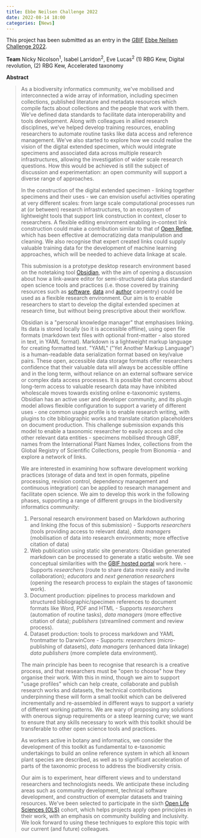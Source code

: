 ```yaml
---
title: Ebbe Neilsen Challenge 2022
date: 2022-08-14 18:00
categories: [News]
---
```


This project has been submitted as an entry in the [GBIF][gbif] [Ebbe Neilsen Challenge 2022][enc].

**Team** Nicky Nicolson<sup>1</sup>, Isabel Larridon<sup>2</sup>, Eve Lucas<sup>2</sup> 
(1) RBG Kew, Digital revolution, (2) RBG Kew, Accelerated taxonomy

**Abstract**
> As a biodiversity informatics community, we've mobilised and interconnected a wide array of information, including specimen collections, published literature and metadata resources which compile facts about collections and the people that work with them. We’ve defined data standards to facilitate data interoperability and tools development. Along with colleagues in allied research disciplines, we’ve helped develop training resources, enabling researchers to automate routine tasks like data access and reference management. We've also started to explore how we could realise the vision of the digital extended specimen, which would integrate specimens and associated data across multiple research infrastructures, allowing the investigation of wider scale research questions. How this would be achieved is still the subject of discussion and experimentation: an open community will support a diverse range of approaches.  
>
> In the construction of the digital extended specimen - linking together specimens and their uses - we can envision useful activities operating at very different scales: from large scale computational processes run at (or between) research infrastructures, to an ecosystem of lightweight tools that support link construction in context, closer to researchers. A flexible editing environment enabling in-context link construction could make a contribution similar to that of [Open Refine](https://openrefine.org/), which has been effective at democratizing data manipulation and cleaning. We also recognise that expert created links could supply valuable training data for the development of machine learning approaches, which will be needed to achieve data linkage at scale.  
>
> This submission is a prototype desktop research environment based on the notetaking tool [Obsidian](https://obsidian.md), with the aim of opening a discussion about how a link-aware editor for semi-structured data plus standard open science tools and practices (i.e. those covered by training resources such as [software](https://software-carpentry.org/), [data](https://datacarpentry.org/) and [author](https://authorcarpentry.github.io/) carpentry) could be used as a flexible research environment. Our aim is to enable researchers to start to develop the digital extended specimen at research time, but without being prescriptive about their workflow.
> 
> Obsidian is a "personal knowledge manager" that emphasises linking. Its data is stored locally (so it is accessible offline), using open file formats (markdown text files with optional front-matter - also stored in text, in YAML format). Markdown is a lightweight markup language for creating formatted text. "YAML" ("Yet Another Markup Language") is a human-readable data serialization format based on key/value pairs. These open, accessible data storage formats offer researchers confidence that their valuable data will always be accessible offline and in the long term, without reliance on an external software service or complex data access processes. It is possible that concerns about long-term access to valuable research data may have inhibited wholescale moves towards existing online e-taxonomic systems. Obsidian has an active user and developer community, and its plugin model allows flexible configuration to support a variety of different uses - one common usage profile is to enable research writing, with plugins to cite bibliographic works and translate citation placeholders on document production. This challenge submission expands this model to enable a taxonomic researcher to easily access and cite other relevant data entities - specimens mobilised through GBIF, names from the International Plant Names Index, collections from the Global Registry of Scientific Collections, people from Bionomia - and explore a network of links.
> 
> We are interested in examining how software development working practices (storage of data and text in open formats, pipeline processing, revision control, dependency management and continuous integration) can be applied to research management and facilitate open science. We aim to develop this work in the following phases, supporting a range of different groups in the biodiversity informatics community:
> 
> 1. Personal research environment based on Markdown authoring and linking (the focus of this submission)
	- Supports *researchers* (tools providing access to relevant data), *data managers* (mobilisation of data into research environments; more effective citation of data)
> 1. Web publication using static site generators: Obsidian generated markdown can be processed to generate a static website. We see conceptual similarities with the [GBIF hosted portal](https://www.gbif.org/hosted-portals) work here.
	- Supports *researchers* (route to share data more easily and invite collaboration); *educators* and *next generation researchers* (opening the research process to explain the stages of taxonomic work).
> 1. Document production: pipelines to process markdown and structured bibliographic/specimen references to document formats like Word, PDF and HTML
	- Supports *researchers* (automation of routine tasks), *data managers* (more effective citation of data); *publishers* (streamlined comment and review process).
> 1. Dataset production: tools to process markdown and YAML frontmatter to DarwinCore
	- Supports: *researchers* (micro-publishing of datasets), *data managers* (enhanced data linkage) *data publishers* (more complete data environment).
>
> The main principle has been to recognise that research is a creative process, and that researchers must be "open to choose" how they organise their work. With this in mind, though we aim to support "usage profiles" which can help create, collaborate and publish research works and datasets, the technical contributions underpinning these will form a small toolkit which can be delivered incrementally and re-assembled in different ways to support a variety of different working patterns. We are wary of proposing any solutions with onerous signup requirements or a steep learning curve; we want to ensure that any skills necessary to work with this toolkit should be transferable to other open science tools and practices.
> 
> As workers active in botany and informatics, we consider the development of this toolkit as fundamental to e-taxonomic undertakings to build an online reference system in which all known plant species are described, as well as to significant acceleration of parts of the taxonomic process to address the biodiversity crisis.
>
> Our aim is to experiment, hear different views and to understand researchers and technologists needs. We anticipate these including areas such as community development, technical software development, and construction of exemplar datasets and training resources. We've been selected to participate in the sixth [Open Life Sciences (OLS)](https://openlifesci.org/) cohort, which helps projects apply open principles in their work, with an emphasis on community building and inclusivity. We look forward to using these techniques to explore this topic with our current (and future) colleagues.


[gbif]: https://gbif.org
[enc]:  https://www.gbif.org/news/77jGLQMqzZtjQi10AxAgrY/2022-ebbe-nielsen-challenge-seeks-open-data-innovations-for-biodiversity
[enc-appl]: https://github.com/echinopscis/ebbe-neilsen-application
